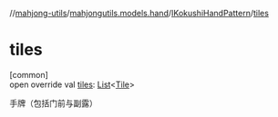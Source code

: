 //[mahjong-utils](../../../index.md)/[mahjongutils.models.hand](../index.md)/[IKokushiHandPattern](index.md)/[tiles](tiles.md)

# tiles

[common]\
open override val [tiles](tiles.md): [List](https://kotlinlang.org/api/latest/jvm/stdlib/kotlin-stdlib/kotlin.collections/-list/index.html)&lt;[Tile](../../mahjongutils.models/-tile/index.md)&gt;

手牌（包括门前与副露）
